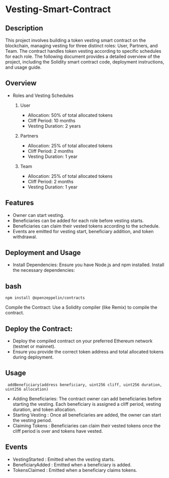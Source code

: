 
# Vesting-Smart-Contract

## Description
This project involves building a token vesting smart contract on the blockchain, managing vesting for three distinct roles: User, Partners, and Team. The contract handles token vesting according to specific schedules for each role. The following document provides a detailed overview of the project, including the Solidity smart contract code, deployment instructions, and usage guide.


## Overview

 * Roles and Vesting Schedules
     1. User
        - Allocation: 50% of total allocated tokens
        - Cliff Period: 10 months
        - Vesting Duration: 2 years
   
     2. Partners
        - Allocation: 25% of total allocated tokens
        - Cliff Period: 2 months
        - Vesting Duration: 1 year
   
     3. Team
        - Allocation: 25% of total allocated tokens
        - Cliff Period: 2 months
        - Vesting Duration: 1 year

## Features
  - Owner can start vesting.
  - Beneficiaries can be added for each role before vesting starts.
  - Beneficiaries can claim their vested tokens according to the schedule.
  - Events are emitted for vesting start, beneficiary addition, and token withdrawal.
  
 ## Deployment and Usage
  - Install Dependencies: Ensure you have Node.js and npm installed. Install the necessary dependencies:

## bash
    npm install @openzeppelin/contracts

Compile the Contract: Use a Solidity compiler (like Remix) to compile the contract.

## Deploy the Contract: 
 - Deploy the compiled contract on your preferred Ethereum network (testnet or mainnet).
 - Ensure you provide the correct token address and total allocated tokens during deployment.

 ## Usage
     addBeneficiary(address beneficiary, uint256 cliff, uint256 duration, uint256 allocation)
  - Adding Beneficiaries: The contract owner can add beneficiaries before starting the vesting. Each beneficiary is assigned a cliff period, vesting duration, and token allocation.
  - Starting Vesting    : Once all beneficiaries are added, the owner can start the vesting period.
  - Claiming Tokens     : Beneficiaries can claim their vested tokens once the cliff period is over and tokens have vested.

 ## Events
   - VestingStarted    : Emitted when the vesting starts.
   - BeneficiaryAdded  : Emitted when a beneficiary is added.
   - TokensClaimed     : Emitted when a beneficiary claims tokens.

 
